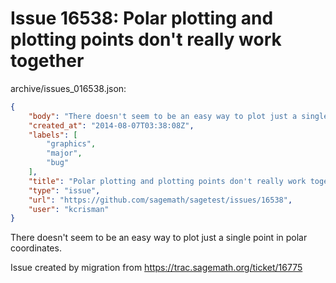 # Issue 16538: Polar plotting and plotting points don't really work together

archive/issues_016538.json:
```json
{
    "body": "There doesn't seem to be an easy way to plot just a single point in polar coordinates.\n\nIssue created by migration from https://trac.sagemath.org/ticket/16775\n\n",
    "created_at": "2014-08-07T03:38:08Z",
    "labels": [
        "graphics",
        "major",
        "bug"
    ],
    "title": "Polar plotting and plotting points don't really work together",
    "type": "issue",
    "url": "https://github.com/sagemath/sagetest/issues/16538",
    "user": "kcrisman"
}
```
There doesn't seem to be an easy way to plot just a single point in polar coordinates.

Issue created by migration from https://trac.sagemath.org/ticket/16775


